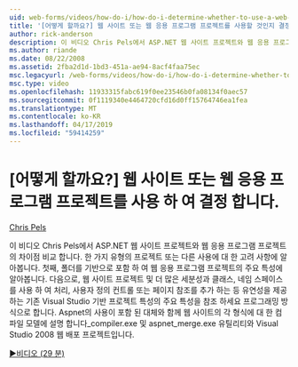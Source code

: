 ```yaml
---
uid: web-forms/videos/how-do-i/how-do-i-determine-whether-to-use-a-web-site-or-a-web-application-project
title: '[어떻게 할까요?] 웹 사이트 또는 웹 응용 프로그램 프로젝트를 사용할 것인지 결정 | Microsoft Docs'
author: rick-anderson
description: 이 비디오 Chris Pels에서 ASP.NET 웹 사이트 프로젝트와 웹 응용 프로그램 프로젝트의 차이점 비교 합니다. 사용 시 고려 사항에 알아봅니다.
ms.author: riande
ms.date: 08/22/2008
ms.assetid: 2fba2d1d-1bd3-451a-ae94-8acf4faa75ec
msc.legacyurl: /web-forms/videos/how-do-i/how-do-i-determine-whether-to-use-a-web-site-or-a-web-application-project
msc.type: video
ms.openlocfilehash: 11933315fabc619f0ee23546b0fa08134f0aec57
ms.sourcegitcommit: 0f1119340e4464720cfd16d0ff15764746ea1fea
ms.translationtype: MT
ms.contentlocale: ko-KR
ms.lasthandoff: 04/17/2019
ms.locfileid: "59414259"
---
```

# <a name="how-do-i-determine-whether-to-use-a-web-site-or-a-web-application-project"></a>[어떻게 할까요?] 웹 사이트 또는 웹 응용 프로그램 프로젝트를 사용 하 여 결정 합니다.

[Chris Pels](https://twitter.com/chrispels)

이 비디오 Chris Pels에서 ASP.NET 웹 사이트 프로젝트와 웹 응용 프로그램 프로젝트의 차이점 비교 합니다. 한 가지 유형의 프로젝트 또는 다른 사용에 대 한 고려 사항에 알아봅니다. 첫째, 폴더를 기반으로 포함 하 여 웹 응용 프로그램 프로젝트의 주요 특성에 알아봅니다. 다음으로, 웹 사이트 프로젝트 및 더 많은 세분성과 클래스, 네임 스페이스를 사용 하 여 처리, 사용자 정의 컨트롤 또는 페이지 참조를 추가 하는 등 유연성을 제공 하는 기존 Visual Studio 기반 프로젝트 특성의 주요 특성을 참조 하세요 프로그래밍 방식으로 합니다. Aspnet의 사용이 포함 된 대체와 함께 웹 사이트의 각 형식에 대 한 컴파일 모델에 설명 합니다\_compiler.exe 및 aspnet\_merge.exe 유틸리티와 Visual Studio 2008 웹 배포 프로젝트입니다.

[&#9654;비디오 (29 분)](https://channel9.msdn.com/Blogs/ASP-NET-Site-Videos/how-do-i-determine-whether-to-use-a-web-site-or-a-web-application-project)
